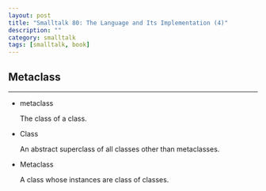 ```yaml
---
layout: post
title: "Smalltalk 80: The Language and Its Implementation (4)"
description: ""
category: smalltalk
tags: [smalltalk, book]
---
```



## Metaclass
---

* metaclass

	The class of a class.

* Class

	An abstract superclass of all classes other than metaclasses.

* Metaclass

	A class whose instances are class of classes.
